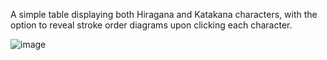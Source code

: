 A simple table displaying both Hiragana and Katakana characters, with the option to reveal stroke order diagrams upon clicking each character.



![image](https://github.com/483D8B/kanaTable/assets/134725438/45f4f50d-b7eb-4781-851b-3611b889ed5d)
